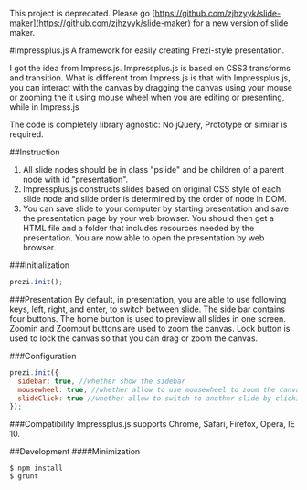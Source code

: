 This project is deprecated. Please go [https://github.com/zjhzyyk/slide-maker](https://github.com/zjhzyyk/slide-maker) for a new version of slide maker.

#Impressplus.js
A framework for easily creating Prezi-style presentation. 

I got the idea from Impress.js. Impressplus.js is based on CSS3 transforms and transition. What is different from Impress.js is that with Impressplus.js, you can interact with the canvas by dragging the canvas using your mouse or zooming the it using mouse wheel when you are editing or presenting, while in Impress.js 

The code is completely library agnostic: No jQuery, Prototype or similar is required.

##Instruction
1. All slide nodes should be in class "pslide" and be children of a parent node with id "presentation".
2. Impressplus.js constructs slides based on original CSS style of each slide node and slide order is determined by the order of node in DOM.
3. You can save slide to your computer by starting presentation and save the presentation page by your web browser. You should then get a HTML file and a folder that includes resources needed by the presentation. You are now able to open the presentation by web browser.

###Initialization
```javascript
prezi.init();
```
###Presentation
By default, in presentation, you are able to use following keys, left, right, and enter, to switch between slide. The side bar contains four buttons. The home button is used to preview all slides in one screen. Zoomin and Zoomout buttons are used to zoom the canvas. Lock button is used to lock the canvas so that you can drag or zoom the canvas.

###Configuration
```javascript
prezi.init({
  sidebar: true, //whether show the sidebar
  mousewheel: true, //whether allow to use mousewheel to zoom the canvas
  slideClick: true //whether allow to switch to another slide by clicking on it
});
```

###Compatibility
Impressplus.js supports Chrome, Safari, Firefox, Opera, IE 10.

##Development
####Minimization
```
$ npm install
$ grunt
```

